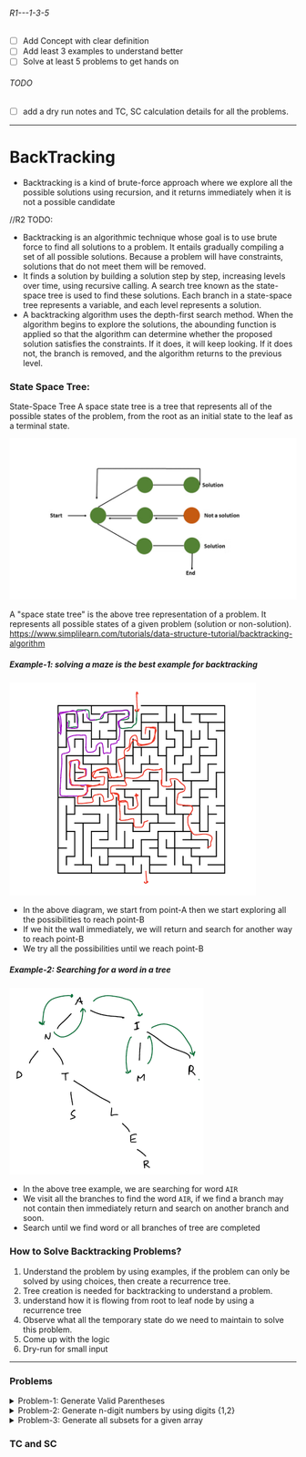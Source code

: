 ###### R1---1-3-5
- [ ] Add Concept with clear definition
- [ ] Add least 3 examples to understand better
- [ ] Solve at least 5 problems to get hands on
###### TODO
- [ ] add a dry run notes and TC, SC calculation details for all the problems.

---

# BackTracking
- Backtracking is a kind of brute-force approach where we explore all the possible solutions using recursion, and it returns immediately when it is not a possible candidate

//R2 TODO:

- Backtracking is an algorithmic technique whose goal is to use brute force to find all solutions to a problem. It entails gradually compiling a set of all possible solutions. Because a problem will have constraints, solutions that do not meet them will be removed.
- It finds a solution by building a solution step by step, increasing levels over time, using recursive calling. A search tree known as the state-space tree is used to find these solutions. Each branch in a state-space tree represents a variable, and each level represents a solution.
- A backtracking algorithm uses the depth-first search method. When the algorithm begins to explore the solutions, the abounding function is applied so that the algorithm can determine whether the proposed solution satisfies the constraints. If it does, it will keep looking. If it does not, the branch is removed, and the algorithm returns to the previous level.

### State Space Tree:
State-Space Tree
A space state tree is a tree that represents all of the possible states of the problem, from the root as an initial state to the leaf as a terminal state.

![img.png](img.png)

A "space state tree" is the above tree representation of a problem. It represents all possible states of a given problem (solution or non-solution).
https://www.simplilearn.com/tutorials/data-structure-tutorial/backtracking-algorithm


##### Example-1: solving a maze is the best example for backtracking

![maze_puzzle.png](../images/maze_puzzle.png)
- In the above diagram, we start from point-A then we start exploring all the possibilities to reach point-B
- If we hit the wall immediately, we will return and search for another way to reach point-B
- We try all the possibilities until we reach point-B

##### Example-2: Searching for a word in a tree

![letter_tree.png](../images/letter_tree.png)

- In the above tree example, we are searching for word `AIR`
- We visit all the branches to find the word `AIR`, if we find a branch may not contain then immediately return and search on another branch and soon.
- Search until we find word or all branches of tree are completed

### How to Solve Backtracking Problems?
1. Understand the problem by using examples, if the problem can only be solved by using choices, then create a recurrence tree.
2. Tree creation is needed for backtracking to understand a problem.
3. understand how it is flowing from root to leaf node by using a recurrence tree
4. Observe what all the temporary state do we need to maintain to solve this problem.
5. Come up with the logic
6. Dry-run for small input


___

### Problems
<details>
  <summary>Problem-1: Generate Valid Parentheses</summary>

#### Problem-1: Generate Valid Parentheses
__Problem Description:__
Given `N` print all possible valid parentheses of length `2N`
````text
    N =1    Output: ()
    N=2     Output: ()(), (())
    N=3     Output: ((())), ()(()), (())(), (()()), ()()()
````
- Finding count of possible valid parenthesis is another question called: Catalan numbers
- In this problem, we have to print all possible parentheses

__Solution:__
- Start to think of building parenthesis for `N=2` from empty string

  ![generate_parentheses_n_2.png](../images/generate_parentheses_n_2.png)

- Initially we will have empty string then we have only one option is to open parenthesis, why because start with close parenthesis is invalid
- once we open parenthesis we have two options either close or open another until we reach `N`
- We can close parenthesis if the number of open parenthesis is more than close parenthesis

- Similarly for `N=3`
  ![generate_parentheses_n_3.png](../images/generate_parentheses_n_3.png)

- from the above recursion trees we can draw some observations
- Initially, we can only use open parenthesis
- To generate valid parenthesis will have two choices, at any point of time
  1. add an open parenthesis => you can take this choice only `if(open<N)`
  2. add a closed parenthesis => you can take this choice only `if(close<open)`

__Code__
- Before writing the code first we need to identify definition and do we need to maintain any state of the problem while solving or not?
````java
public static void main(String[] args) {
    //number of pairs we need to generate
    int n=3;
    //to maintain the state of the problem.
    //how many opened and closed till now
    int openCount=0, closeCount=0;
    //to maintain forming parenthesis
    String temp ="";
    //why not StringBuilder? if we use StringBuilder then while backtracking we may loose it's state for another possibililty
    //if we use StringBuilder then we keep on append and remove last char from it to achieve valid response.
    
    backtrack(n, temp, openCount, closeCount);
}

public void backtrack(int n, String temp, int openCount, int closeCount){
    if(openCount+closeCount == 2*n){
        System.out.println(temp);
        return;
    }
    if(openCount < n)
        backtrack(n, temp+"(", openCount+1, closeCount);
    
    if(closeCount < openCount)
        backtrack(n, temp+")", openCount, closeCount+1);
}
//TC:  O(2^n) 2-branches at each step and n-levels
//SC: O(n) at max n function calls in call stack
````
- Dry-Run and TC and SC


</details>

<details>
  <summary>Problem-2: Generate n-digit numbers by using digits {1,2}</summary>

#### Problem-2: Generate n-digit numbers by using digits {1,2}
__Examples:__
Input:  N=3  arr={1,2}

Output: 111, 112, 121, 122, 211, 212, 221, 222 

- `N` digit number means we have `N` slots to fill the digits from {1,2}
- Each slot will have 2 choices either we place `1` or `2`
- Lets create a recurrence tree for N=3
![n_digits_recur_tree.png](../images/n_digits_recur_tree.png)

__Code:__

```java
void main(){
    //Input:
    int n = 3; // n-digit numbers should be formed
    int[] arr = {1,2}; //digit choices array
    
    //To Maintain State
    int i =0; //to know which slot of the n-digit we are setting
    int temp =0; //temp number which holds the temporary state of the n-digit number ex: 1__, 11_, 2__, 222 etc
    ArraysList<Integer> ans = new ArrayList<>(); // list to hold all the n-digit numbers
    
  generate(n, arr, i, temp, ans);
  System.out.println("result="+ans);
}
void generate(int n, int[] choices, int i, int temp, ArraysList<Integer> ans){
    //If we already set n-digits then add it to the ans
    if(n == i){
        ans.add(temp);
    }
    // generate n-digits by using each choice
    // Example: choices = [1,2]
    // generate(n, choices, i + 1, temp * 10 + 1, ans);
    // generate(n, choices, i + 1, temp * 10 + 2, ans);
    for (int choice : choices) {
        generate(n, choices, i + 1, temp * 10 + choice, ans);
    }
}
```
- TODO: Dry-run + TC and SC calculation

</details>
<details>
  <summary>Problem-3: Generate all subsets for a given array</summary>

#### Problem-3: Generate all subsets for a given array
__Example__
- Array = [5,2,9] Generate all subsets(power set)
- Possible subsets `[], [5] [2]  [9]  [5,2]  [5,9] [2,9] [5,2,9]`
- [5,2] and [2,5] both are the same in subsets. so no duplicates on a power set
- Now let us generate Space State Tree
- For each element, we have two options to either accept the element to include in the subset or reject the element means don't include in the subset
- For example: 
    - [5,2] means accepted 5 and 2 but rejected 9
    - [9] element 9 is accepted and 5,2 rejected
- A set with "n" elements has 2<sup>n</sup> subsets.

__Space State Tree:__

![subsets_space_state_tree.png](../images/subsets_space_state_tree.png)

- From above Space State Tree draw observations of what are the state variables do we need to maintain to solve the problem
  
__1. Input:__ for what input elements we are generating subsets

__2. Current Check Point Index:__ On which index/element we are taking decision either accept or reject.

__3. Partial Subset:__ A subset which is forming on in this particular choice. 

       3.1 Example: [5] we don't come to conclusion that [5] is the subset until we take decision on all the elements. When 5 is accepted and 2, 9 both are rejected, then only we say [5] is a subset.
   
       3.2 Observe Space state tree all possible solutions we arrive a leaf nodes not in the middle nodes
   
__4. Result List:__ Final list which holds all the subsets for the given input.



   __Code:__
````java
 public static void main(String[] args){
    List<Integer> input = List.of(5,2,9);
    int curr_index = 0;
    List<Integer> temp_subset = new ArrayList<>();
    List<List<Integer>> result = new ArrayList<>();
    generate(input, curr_index, temp_subset,result);
    System.out.println("Result: "+result);
}

static void generate(List<Integer> input, int curr_index, List<Integer> temp, List<List<Integer>> res){
    if(curr_index == input.size()){
        res.add(new ArrayList<>(temp));
        return;
    }
    //we accept one number -> means we will add it into temp subset
    temp.add(input.get(curr_index));
    //every time we accept the element and proceed further until we reach all the elements
    // example input = [5,2,9] we accept until we reach [5,2,9] this is the leaf node
    generate(input, curr_index+1, temp, res);
    //as we are using arraylist to hold temp subset it holds all the previously added elements
    //if you want to reject the element, then we have to remove the last element from the list
    //eg: we reached [5,2,9] last selection was accept 9 after that we have to get reject 9 subset. for that, we need to remove the last element from temp subset
    //maintaining the state before decision is made
    temp.remove(temp.size()-1);

    //looking for the possibilities from the check point after rejecting the curr_index element
    generate(input, curr_index+1, temp, res);
}
````

</details>


### TC and SC

